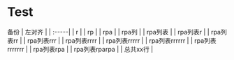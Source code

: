 # Test
备份
| 左对齐 |
| :-----|
| r |
| rp |
| rpa |
| rpa列 |
| rpa列表 |
| rpa列表r |
| rpa列表rr |
| rpa列表rrr |
| rpa列表rrrr |
| rpa列表rrrrr |
| rpa列表rrrrrr |
| rpa列表rrrrrrr |
| rpa列表rpa |
| rpa列表rparpa |
| 总共xx行 |


